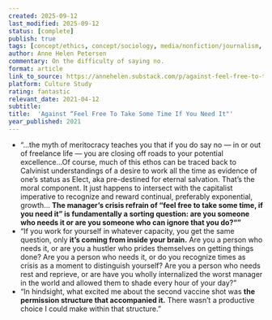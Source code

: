 ```yaml
---
created: 2025-09-12
last_modified: 2025-09-12
status: [complete]
publish: true
tags: [concept/ethics, concept/sociology, media/nonfiction/journalism, type/notes]
author: Anne Helen Petersen
commentary: On the difficulty of saying no.
format: article
link_to_source: https://annehelen.substack.com/p/against-feel-free-to-take-some-time
platform: Culture Study
rating: fantastic
relevant_date: 2021-04-12
subtitle: 
title:  'Against “Feel Free To Take Some Time If You Need It"'
year_published: 2021
---
```


- “...the myth of meritocracy teaches you that if you do say no — in or out of freelance life — you are closing off roads to your potential excellence...Of course, much of this ethos can be traced back to Calvinist understandings of a desire to work all the time as evidence of one’s status as Elect, aka pre-destined for eternal salvation. That’s the moral component. It just happens to intersect with the capitalist imperative to recognize and reward continual, preferably exponential, growth... **The manager’s crisis refrain of “feel free to take some time, if you need it” is fundamentally a sorting question: are you someone who needs it or are you someone who can ignore that you do?“”**
- “If you work for yourself in whatever capacity, you get the same question, only **it’s coming from inside your brain.** Are you a person who needs it, or are you a hustler who prides themselves on getting things done? Are you a person who needs it, or do you recognize times as crisis as a moment to distinguish yourself? Are you a person who needs rest and reprieve, or are have you wholly internalized the worst manager in the world and allowed them to shade every hour of your day?”
- “In hindsight, what excited me about the second vaccine shot was **the permission structure that accompanied it.** There wasn’t a productive choice I could make within that structure.”